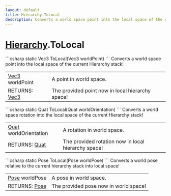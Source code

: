 ```yaml
---
layout: default
title: Hierarchy.ToLocal
description: Converts a world space point into the local space of the current Hierarchy stack!
---
```

# [Hierarchy]({{site.url}}/Pages/StereoKit/Hierarchy.html).ToLocal

<div class='signature' markdown='1'>
```csharp
static Vec3 ToLocal(Vec3 worldPoint)
```
Converts a world space point into the local space of the
current Hierarchy stack!
</div>

|  |  |
|--|--|
|[Vec3]({{site.url}}/Pages/StereoKit/Vec3.html) worldPoint|A point in world space.|
|RETURNS: [Vec3]({{site.url}}/Pages/StereoKit/Vec3.html)|The provided point now in local hierarchy space!|

<div class='signature' markdown='1'>
```csharp
static Quat ToLocal(Quat worldOrientation)
```
Converts a world space rotation into the local space of
the current Hierarchy stack!
</div>

|  |  |
|--|--|
|[Quat]({{site.url}}/Pages/StereoKit/Quat.html) worldOrientation|A rotation in world space.|
|RETURNS: [Quat]({{site.url}}/Pages/StereoKit/Quat.html)|The provided rotation now in local hierarchy space!|

<div class='signature' markdown='1'>
```csharp
static Pose ToLocal(Pose worldPose)
```
Converts a world pose relative to the current
hierarchy stack into local space!
</div>

|  |  |
|--|--|
|[Pose]({{site.url}}/Pages/StereoKit/Pose.html) worldPose|A pose in world space.|
|RETURNS: [Pose]({{site.url}}/Pages/StereoKit/Pose.html)|The provided pose now in world space!|




